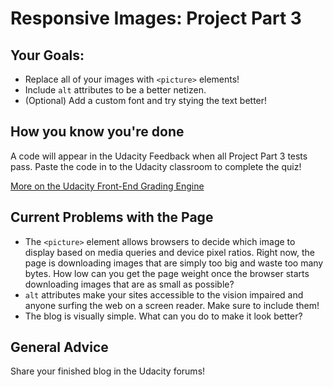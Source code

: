 # Responsive Images: Project Part 3 #

## Your Goals: ##

* Replace all of your images with `<picture>` elements!
* Include `alt` attributes to be a better netizen.
* (Optional) Add a custom font and try stying the text better!

## How you know you're done ##

A code will appear in the Udacity Feedback when all Project Part 3 tests pass. Paste the code in to the Udacity classroom to complete the quiz!

[More on the Udacity Front-End Grading Engine](https://github.com/udacity/frontend-grading-engine)

## Current Problems with the Page ##

* The `<picture>` element allows browsers to decide which image to display based on media queries and device pixel ratios. Right now, the page is downloading images that are simply too big and waste too many bytes. How low can you get the page weight once the browser starts downloading images that are as small as possible?
* `alt` attributes make your sites accessible to the vision impaired and anyone surfing the web on a screen reader. Make sure to include them!
* The blog is visually simple. What can you do to make it look better?

## General Advice ##

Share your finished blog in the Udacity forums!